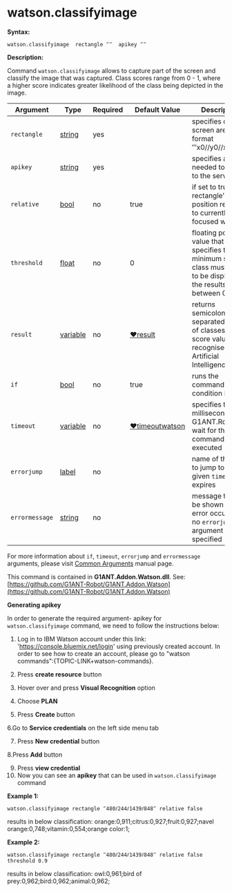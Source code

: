 # watson.classifyimage

**Syntax:**

```G1ANT
watson.classifyimage  rectangle ‴‴  apikey ‴‴
```

**Description:**

Command `watson.classifyimage` allows to capture part of the screen and classify the image that was captured. Class scores range from 0 - 1, where a higher score indicates greater likelihood of the class being depicted in the image.

| Argument | Type | Required | Default Value | Description |
| -------- | ---- | -------- | ------------- | ----------- |
|`rectangle`| [string](https://github.com/G1ANT-Robot/G1ANT.Manual/blob/master/G1ANT-Language/Structures/string.md)  | yes |  | specifies capture screen area in format ‴x0//y0//x1//y1‴ |
|`apikey`| [string](https://github.com/G1ANT-Robot/G1ANT.Manual/blob/master/G1ANT-Language/Structures/string.md)  | yes |  | specifies api key needed to login to the service |
|`relative`| [bool](https://github.com/G1ANT-Robot/G1ANT.Manual/blob/master/G1ANT-Language/Structures/bool.md) | no | true  | if set to true, rectangle's position relates to currently focused window|
|`threshold`| [float](https://github.com/G1ANT-Robot/G1ANT.Manual/blob/master/G1ANT-Language/Structures/float.md) | no | 0 | floating point value that specifies the minimum score a class must have to be displayed in the results, between 0 and 1 |
|`result`| [variable](https://github.com/G1ANT-Robot/G1ANT.Manual/blob/master/G1ANT-Language/Special-Characters/variable.md) | no | [♥result](https://github.com/G1ANT-Robot/G1ANT.Manual/blob/master/G1ANT-Language/Common-Arguments.md)  | returns semicolon separated pairs of classes and score values, recognised by Artificial Intelligence|
|`if`| [bool](https://github.com/G1ANT-Robot/G1ANT.Manual/blob/master/G1ANT-Language/Structures/bool.md) | no | true | runs the command only if condition is true |
|`timeout`| [variable](https://github.com/G1ANT-Robot/G1ANT.Manual/blob/master/G1ANT-Language/Special-Characters/variable.md) | no | [♥timeoutwatson](https://github.com/G1ANT-Robot/G1ANT.Manual/blob/master/G1ANT-Language/Variables/Special-Variables.md) | specifies time in milliseconds for G1ANT.Robot to wait for the command to be executed |
|`errorjump` | [label](https://github.com/G1ANT-Robot/G1ANT.Manual/blob/master/G1ANT-Language/Structures/label.md) | no | | name of the label to jump to if given `timeout` expires |
|`errormessage`| [string](https://github.com/G1ANT-Robot/G1ANT.Manual/blob/master/G1ANT-Language/Structures/string.md) | no |  | message that will be shown in case error occurs and no `errorjump` argument is specified |

For more information about `if`, `timeout`, `errorjump` and `errormessage` arguments, please visit [Common Arguments](https://github.com/G1ANT-Robot/G1ANT.Manual/blob/master/G1ANT-Language/Common-Arguments.md)  manual page.

This command is contained in **G1ANT.Addon.Watson.dll**.
See: [https://github.com/G1ANT-Robot/G1ANT.Addon.Watson](https://github.com/G1ANT-Robot/G1ANT.Addon.Watson)

**Generating apikey**

In order to generate the required argument- apikey for `watson.classifyimage` command, we need to follow the instructions below:

1. Log in to IBM Watson account under this link: 'https://console.bluemix.net/login' using previously created account. In order to see how to create an account, please go to "watson commands":{TOPIC-LINK+watson-commands}.
2. Press **create resource** button

3. Hover over and press **Visual Recognition** option

4. Choose **PLAN**

5. Press **Create** button

6.Go to **Service credentials** on the left side menu tab

7. Press **New credential** button

8.Press **Add** button

9. Press **view credential**
10. Now you can see an **apikey** that can be used in `watson.classifyimage` command

**Example 1:**

```G1ANT
watson.classifyimage rectangle ‴480⫽244⫽1439⫽848‴ relative false
```

results in below classification:
orange:0,911;citrus:0,927;fruit:0,927;navel orange:0,748;vitamin:0,554;orange color:1;

**Example 2:**

```G1ANT
watson.classifyimage rectangle ‴480⫽244⫽1439⫽848‴ relative false threshold 0.9
```

results in below classification:
owl:0,961;bird of prey:0,962;bird:0,962;animal:0,962;
